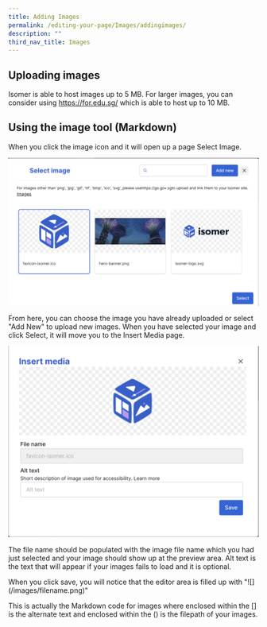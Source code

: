 ```yaml
---
title: Adding Images
permalink: /editing-your-page/Images/addingimages/
description: ""
third_nav_title: Images
---
```

## Uploading images 

Isomer is able to host images up to 5 MB. For larger images, you can consider using https://for.edu.sg/ which is able to host up to 10 MB.

## Using the image tool (Markdown)

When you click the image icon and it will open up a page Select Image. 

![](/images/addingimages.png)

From here, you can choose the image you have already uploaded or select "Add New" to upload new images. When you have selected your image and click Select, it will move you to the Insert Media page. 

![](/images/Insertmedia.png)

The file name should be populated with the image file name which you had just selected and your image should show up at the preview area. Alt text is the text that will appear if your images fails to load and it is optional.

When you click save, you will notice that the editor area is filled up with "!\[\](/images/filename.png)"

This is actually the Markdown code for images where enclosed within the \[\] is the alternate text and enclosed within the () is the filepath of your images.

